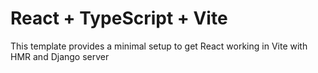 # React + TypeScript + Vite

This template provides a minimal setup to get React working in Vite with HMR and Django server
